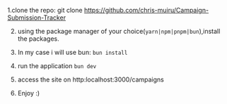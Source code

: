 <!-- instructions to start project -->
1.clone the repo: git clone https://github.com/chris-muiru/Campaign-Submission-Tracker

2. using the package manager of your choice(`yarn|npm|pnpm|bun`),install the packages.
  
3. In my case i will use bun: `bun install`
   
4. run the application `bun dev`
   
5. access the site on http:localhost:3000/campaigns

6. Enjoy :)
   
